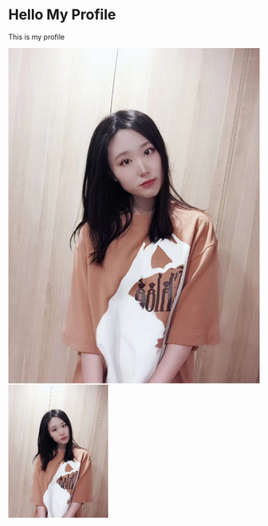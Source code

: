 # Hello My Profile

This is my profile

![alt text](https://github.com/gtb-2022-ma-zishu/.github/blob/main/images/WechatIMG9970.jpeg)
<img src="https://github.com/gtb-2022-ma-zishu/.github/blob/main/images/WechatIMG9970.jpeg" alt="drawing" width="200"/>

